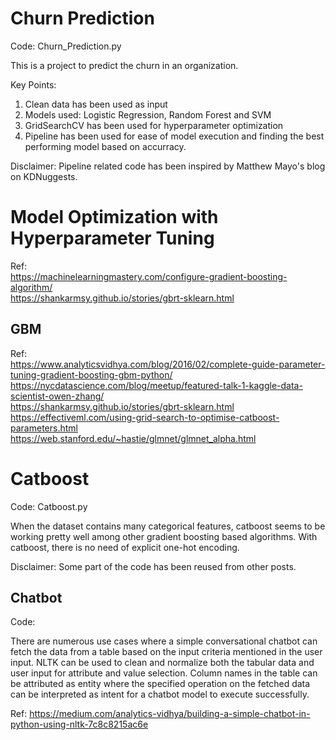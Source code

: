 # Churn Prediction

Code: Churn_Prediction.py

This is a project to predict the churn in an organization. 

Key Points:
1. Clean data has been used as input
2. Models used: Logistic Regression, Random Forest and SVM
3. GridSearchCV has been used for hyperparameter optimization
4. Pipeline has been used for ease of model execution and finding the best performing model based on accurracy.

Disclaimer: Pipeline related code has been inspired by Matthew Mayo's blog on KDNuggests.  

# Model Optimization with Hyperparameter Tuning

Ref:  
https://machinelearningmastery.com/configure-gradient-boosting-algorithm/  
https://shankarmsy.github.io/stories/gbrt-sklearn.html  


## GBM ##
Ref:  
https://www.analyticsvidhya.com/blog/2016/02/complete-guide-parameter-tuning-gradient-boosting-gbm-python/  
https://nycdatascience.com/blog/meetup/featured-talk-1-kaggle-data-scientist-owen-zhang/  
https://shankarmsy.github.io/stories/gbrt-sklearn.html  
https://effectiveml.com/using-grid-search-to-optimise-catboost-parameters.html  
https://web.stanford.edu/~hastie/glmnet/glmnet_alpha.html  


# Catboost #

Code: Catboost.py  

When the dataset contains many categorical features, catboost seems to be working pretty well among other gradient boosting based algorithms. With catboost, there is no need of explicit one-hot encoding.  

Disclaimer: Some part of the code has been reused from other posts.  

## Chatbot ##

Code: 

There are numerous use cases where a simple conversational chatbot can fetch the data from a table based on the input criteria mentioned in the user input. NLTK can be used to clean and normalize both the tabular data and user input for attribute and value selection. Column names in the table can be attributed as entity where the specified operation on the fetched data can be interpreted as intent for a chatbot model to execute successfully.  

Ref: https://medium.com/analytics-vidhya/building-a-simple-chatbot-in-python-using-nltk-7c8c8215ac6e  



